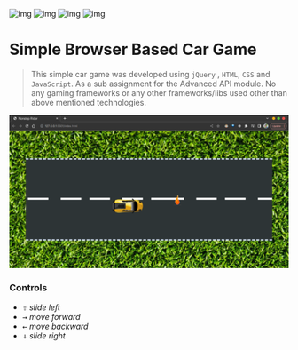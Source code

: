 ![img](https://img.shields.io/badge/HTML5-E34F26?style=for-the-badge&logo=html5&logoColor=white) ![img](https://img.shields.io/badge/CSS3-1572B6?style=for-the-badge&logo=css3&logoColor=white) ![img](https://img.shields.io/badge/JavaScript-323330?style=for-the-badge&logo=javascript&logoColor=F7DF1E) ![img](https://img.shields.io/badge/jQuery-0769AD?style=for-the-badge&logo=jquery&logoColor=white)

# Simple Browser Based Car Game

> This simple car game was developed using `jQuery` , `HTML`, `CSS` and `JavaScript`. As a sub assignment for the Advanced API module. No any gaming frameworks or any other frameworks/libs used other than above mentioned technologies. 

![img](./assets/images/Screenshot%20from%202022-09-07%2017-02-22.png)

### Controls
   * <kbd>⇧</kbd>  *slide left*
   * <kbd>→</kbd> *move forward*
   * <kbd>←</kbd> *move backward*
   * <kbd>↓</kbd> *slide right*

